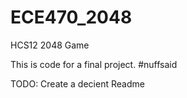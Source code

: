 # ECE470_2048
HCS12 2048 Game

This is code for a final project. #nuffsaid

TODO:
Create a decient Readme
